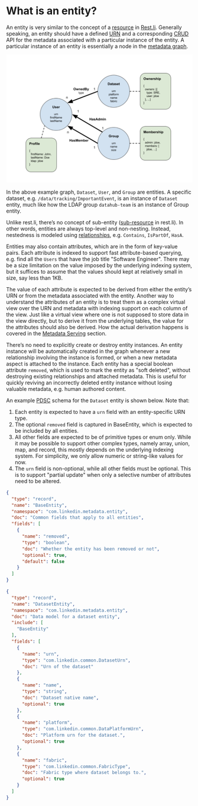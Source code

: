 # What is an entity?

An entity is very similar to the concept of a [resource](https://linkedin.github.io/rest.li/user_guide/restli_server#writing-resources) in [Rest.li](http://rest.li/). Generally speaking, an entity should have a defined [URN](urn.md) and a corresponding [CRUD](https://en.wikipedia.org/wiki/Create,_read,_update_and_delete) API for the metadata associated with a particular instance of the entity. A particular instance of an entity is essentially a node in the [metadata graph](graph.md). 

![metadata-modeling](../imgs/metadata-modeling.png)

In the above example graph, `Dataset`, `User`, and `Group` are entities. A specific dataset, e.g. `/data/tracking/ImportantEvent`, is an instance of `Dataset` entity, much like how the LDAP group `datahub-team` is an instance of Group entity.

Unlike rest.li, there’s no concept of sub-entity ([sub-resource](https://github.com/linkedin/rest.li/wiki/Rest.li-User-Guide#sub-resources) in rest.li). In other words, entities are always top-level and non-nesting. Instead, nestedness is modeled using [relationships](relationship.md), e.g. `Contains`, `IsPartOf`, `HasA`.

Entities may also contain attributes, which are in the form of key-value pairs. Each attribute is indexed to support fast attribute-based querying, e.g. find all the `Users` that have the job title "Software Engineer". There may be a size limitation on the value imposed by the underlying indexing system, but it suffices to assume that the values should kept at relatively small in size, say less than 1KB.

The value of each attribute is expected to be derived from either the entity’s URN or 
from the metadata associated with the entity. Another way to understand the attributes of an entity is to treat them as a complex virtual view over the URN and metadata with indexing support on each column of the view. Just like a virtual view where one is not supposed to store data in the view directly, but to derive it from the underlying tables, the value for the attributes should also be derived. How the actual derivation happens is covered in the [Metadata Serving](../architecture/architecture.md#metadata-serving) section.

There’s no need to explicitly create or destroy entity instances. An entity instance will be automatically created in the graph whenever a new relationship involving the instance is formed, or when a new metadata aspect is attached to the instance. 
Each entity has a special boolean attribute `removed`, which is used to mark the entity as "soft deleted", 
without destroying existing relationships and attached metadata. This is useful for quickly reviving an incorrectly deleted entity instance without losing valuable metadata, e.g. human authored content.

An example [PDSC](https://linkedin.github.io/rest.li/pdsc_syntax) schema for the `Dataset` entity is shown below. Note that:
1. Each entity is expected to have a `urn` field with an entity-specific URN type.
2. The optional `removed` field is captured in BaseEntity, which is expected to be included by all entities.
3. All other fields are expected to be of primitive types or enum only. 
While it may be possible to support other complex types, namely array, union, map, and record, 
this mostly depends on the underlying indexing system. For simplicity, we only allow numeric or string-like values for now.
4. The `urn` field is non-optional, while all other fields must be optional. 
This is to support "partial update" when only a selective number of attributes need to be altered.

```json
{
  "type": "record",
  "name": "BaseEntity",
  "namespace": "com.linkedin.metadata.entity",
  "doc": "Common fields that apply to all entities",
  "fields": [
    {
      "name": "removed",
      "type": "boolean",
      "doc": "Whether the entity has been removed or not",
      "optional": true,
      "default": false
    }
  ]
}
```

```json
{
  "type": "record",
  "name": "DatasetEntity",
  "namespace": "com.linkedin.metadata.entity",
  "doc": "Data model for a dataset entity",
  "include": [
    "BaseEntity"
  ],
  "fields": [
    {
      "name": "urn",
      "type": "com.linkedin.common.DatasetUrn",
      "doc": "Urn of the dataset"
    },
    {
      "name": "name",
      "type": "string",
      "doc": "Dataset native name",
      "optional": true
    },
    {
      "name": "platform",
      "type": "com.linkedin.common.DataPlatformUrn",
      "doc": "Platform urn for the dataset.",
      "optional": true
    },
    {
      "name": "fabric",
      "type": "com.linkedin.common.FabricType",
      "doc": "Fabric type where dataset belongs to.",
      "optional": true
    }
  ]
}
```
